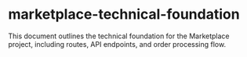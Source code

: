 # marketplace-technical-foundation
This document outlines the technical foundation for the Marketplace project, including routes, API endpoints, and order processing flow.

